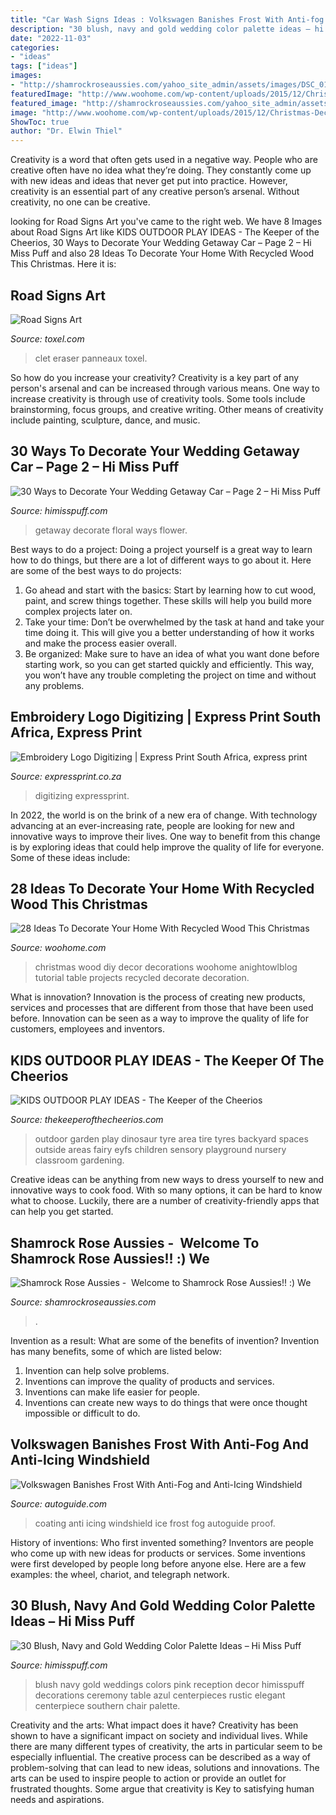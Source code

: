 ```yaml
---
title: "Car Wash Signs Ideas : Volkswagen Banishes Frost With Anti-fog And Anti-icing Windshield"
description: "30 blush, navy and gold wedding color palette ideas – hi miss puff"
date: "2022-11-03"
categories:
- "ideas"
tags: ["ideas"]
images:
- "http://shamrockroseaussies.com/yahoo_site_admin/assets/images/DSC_0131.262172613_std.JPG"
featuredImage: "http://www.woohome.com/wp-content/uploads/2015/12/Christmas-Decor-with-Wood-WooHome-28.jpg"
featured_image: "http://shamrockroseaussies.com/yahoo_site_admin/assets/images/DSC_0131.262172613_std.JPG"
image: "http://www.woohome.com/wp-content/uploads/2015/12/Christmas-Decor-with-Wood-WooHome-28.jpg"
ShowToc: true
author: "Dr. Elwin Thiel"
---
```



Creativity is a word that often gets used in a negative way. People who are creative often have no idea what they’re doing. They constantly come up with new ideas and ideas that never get put into practice. However, creativity is an essential part of any creative person’s arsenal. Without creativity, no one can be creative.

	

		
looking for Road Signs Art you've came to the right web. We have 8 Images about Road Signs Art like KIDS OUTDOOR PLAY IDEAS - The Keeper of the Cheerios, 30 Ways to Decorate Your Wedding Getaway Car – Page 2 – Hi Miss Puff and also 28 Ideas To Decorate Your Home With Recycled Wood This Christmas. Here it is:
		
    
## Road Signs Art

<img loading=lazy src="http://www.toxel.com/wp-content/uploads/2020/05/streetsignsart09.jpg" onerror="this.onerror=null;this.src='https://tse4.mm.bing.net/th?id=OIP.oCFfPblIQ9XZX2AyKhaEOwAAAA&amp;pid=15.1';" alt="Road Signs Art">

_Source: toxel.com_

>clet eraser panneaux toxel. 

	

So how do you increase your creativity?
Creativity is a key part of any person's arsenal and can be increased through various means. One way to increase creativity is through use of creativity tools. Some tools include brainstorming, focus groups, and creative writing. Other means of creativity include painting, sculpture, dance, and music.

    
## 30 Ways To Decorate Your Wedding Getaway Car – Page 2 – Hi Miss Puff

<img loading=lazy src="https://www.himisspuff.com/wp-content/uploads/2017/01/Floral-decor-on-getaway-car.jpg" onerror="this.onerror=null;this.src='https://tse1.mm.bing.net/th?id=OIP.tsjpEuAuuzeQrJIqahQLtAHaKG&amp;pid=15.1';" alt="30 Ways to Decorate Your Wedding Getaway Car – Page 2 – Hi Miss Puff">

_Source: himisspuff.com_

>getaway decorate floral ways flower. 

	

Best ways to do a project:
Doing a project yourself is a great way to learn how to do things, but there are a lot of different ways to go about it. Here are some of the best ways to do projects: 
1. Go ahead and start with the basics: Start by learning how to cut wood, paint, and screw things together. These skills will help you build more complex projects later on. 
2. Take your time: Don’t be overwhelmed by the task at hand and take your time doing it. This will give you a better understanding of how it works and make the process easier overall. 
3. Be organized: Make sure to have an idea of what you want done before starting work, so you can get started quickly and efficiently. This way, you won’t have any trouble completing the project on time and without any problems.

    
## Embroidery Logo Digitizing | Express Print South Africa, Express Print

<img loading=lazy src="https://expressprint.co.za/wp-content/uploads/2020/01/express-print-81-2048x1536.jpg" onerror="this.onerror=null;this.src='https://tse4.mm.bing.net/th?id=OIP.9aJaT3PYE_gozHmlTJHe0gHaFj&amp;pid=15.1';" alt="Embroidery Logo Digitizing | Express Print South Africa, express print">

_Source: expressprint.co.za_

>digitizing expressprint. 

	

In 2022, the world is on the brink of a new era of change. With technology advancing at an ever-increasing rate, people are looking for new and innovative ways to improve their lives. One way to benefit from this change is by exploring ideas that could help improve the quality of life for everyone. Some of these ideas include:

    
## 28 Ideas To Decorate Your Home With Recycled Wood This Christmas

<img loading=lazy src="http://www.woohome.com/wp-content/uploads/2015/12/Christmas-Decor-with-Wood-WooHome-28.jpg" onerror="this.onerror=null;this.src='https://tse4.mm.bing.net/th?id=OIP.NPpcTTLgr5XtO4qlGhRNXAHaLL&amp;pid=15.1';" alt="28 Ideas To Decorate Your Home With Recycled Wood This Christmas">

_Source: woohome.com_

>christmas wood diy decor decorations woohome anightowlblog tutorial table projects recycled decorate decoration. 

	

What is innovation?
Innovation is the process of creating new products, services and processes that are different from those that have been used before. Innovation can be seen as a way to improve the quality of life for customers, employees and inventors.

    
## KIDS OUTDOOR PLAY IDEAS - The Keeper Of The Cheerios

<img loading=lazy src="http://www.thekeeperofthecheerios.com/wp-content/uploads/2017/03/7cce6ab284fa50e120a21860c50c6a3c.jpg" onerror="this.onerror=null;this.src='https://tse2.mm.bing.net/th?id=OIP.uN8mkcB9LSNFwfFsOOONggHaL2&amp;pid=15.1';" alt="KIDS OUTDOOR PLAY IDEAS - The Keeper of the Cheerios">

_Source: thekeeperofthecheerios.com_

>outdoor garden play dinosaur tyre area tire tyres backyard spaces outside areas fairy eyfs children sensory playground nursery classroom gardening. 

	

Creative ideas can be anything from new ways to dress yourself to new and innovative ways to cook food. With so many options, it can be hard to know what to choose. Luckily, there are a number of creativity-friendly apps that can help you get started.

    
## Shamrock Rose Aussies - ﻿﻿﻿ Welcome To Shamrock Rose Aussies!! :) We

<img loading=lazy src="http://shamrockroseaussies.com/yahoo_site_admin/assets/images/DSC_0131.262172613_std.JPG" onerror="this.onerror=null;this.src='https://tse2.mm.bing.net/th?id=OIP.FA26ASpfj6MQy1hfWiuc9wHaE-&amp;pid=15.1';" alt="Shamrock Rose Aussies - ﻿﻿﻿ Welcome to Shamrock Rose Aussies!! :) We">

_Source: shamrockroseaussies.com_

>. 

	

Invention as a result: What are some of the benefits of invention?
Invention has many benefits, some of which are listed below: 
1. Invention can help solve problems. 
2. Inventions can improve the quality of products and services. 
3. Inventions can make life easier for people. 
4. Inventions can create new ways to do things that were once thought impossible or difficult to do.

    
## Volkswagen Banishes Frost With Anti-Fog And Anti-Icing Windshield

<img loading=lazy src="https://www.autoguide.com/auto-news/wp-content/uploads/2010/11/vw-anti-icing-windshield.jpg" onerror="this.onerror=null;this.src='https://tse1.mm.bing.net/th?id=OIP.il9ezO7-j9iprCh6LlVAYAHaEA&amp;pid=15.1';" alt="Volkswagen Banishes Frost With Anti-Fog and Anti-Icing Windshield">

_Source: autoguide.com_

>coating anti icing windshield ice frost fog autoguide proof. 

	

History of inventions: Who first invented something?
Inventors are people who come up with new ideas for products or services. Some inventions were first developed by people long before anyone else. Here are a few examples: the wheel, chariot, and telegraph network.

    
## 30 Blush, Navy And Gold Wedding Color Palette Ideas – Hi Miss Puff

<img loading=lazy src="https://www.himisspuff.com/wp-content/uploads/2017/01/blush-pink-and-navy-wedding-reception-decor.jpg" onerror="this.onerror=null;this.src='https://tse3.mm.bing.net/th?id=OIP.WonmpjaCz_NoecszZnjJ3AHaLH&amp;pid=15.1';" alt="30 Blush, Navy and Gold Wedding Color Palette Ideas – Hi Miss Puff">

_Source: himisspuff.com_

>blush navy gold weddings colors pink reception decor himisspuff decorations ceremony table azul centerpieces rustic elegant centerpiece southern chair palette. 

	

Creativity and the arts: What impact does it have?
Creativity has been shown to have a significant impact on society and individual lives. While there are many different types of creativity, the arts in particular seem to be especially influential. The creative process can be described as a way of problem-solving that can lead to new ideas, solutions and innovations. The arts can be used to inspire people to action or provide an outlet for frustrated thoughts. Some argue that creativity is Key to satisfying human needs and aspirations.

